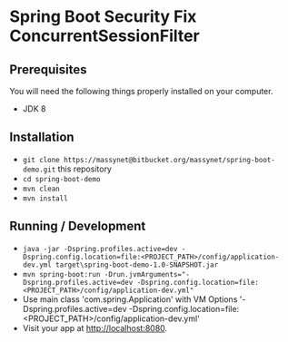 # Spring Boot Security Fix ConcurrentSessionFilter

## Prerequisites

You will need the following things properly installed on your computer.

* JDK 8


## Installation

* `git clone https://massynet@bitbucket.org/massynet/spring-boot-demo.git` this repository
* `cd spring-boot-demo`
* `mvn clean`
* `mvn install`

## Running / Development

* `java -jar -Dspring.profiles.active=dev -Dspring.config.location=file:<PROJECT_PATH>/config/application-dev.yml target\spring-boot-demo-1.0-SNAPSHOT.jar`
* `mvn spring-boot:run -Drun.jvmArguments="-Dspring.profiles.active=dev -Dspring.config.location=file:<PROJECT_PATH>/config/application-dev.yml"`
* Use main class 'com.spring.Application' with VM Options '-Dspring.profiles.active=dev -Dspring.config.location=file:<PROJECT_PATH>/config/application-dev.yml'
* Visit your app at [http://localhost:8080](http://localhost:8080).